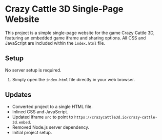 # Crazy Cattle 3D Single-Page Website

This project is a simple single-page website for the game Crazy Cattle 3D, featuring an embedded game iframe and sharing options. All CSS and JavaScript are included within the `index.html` file.

## Setup

No server setup is required.

1.  Simply open the `index.html` file directly in your web browser.

## Updates

*   Converted project to a single HTML file.
*   Inlined CSS and JavaScript.
*   Updated iframe `src` to point to `https://crazycattle3d.io/crazy-cattle-3d.embed`.
*   Removed Node.js server dependency.
*   Initial project setup. 